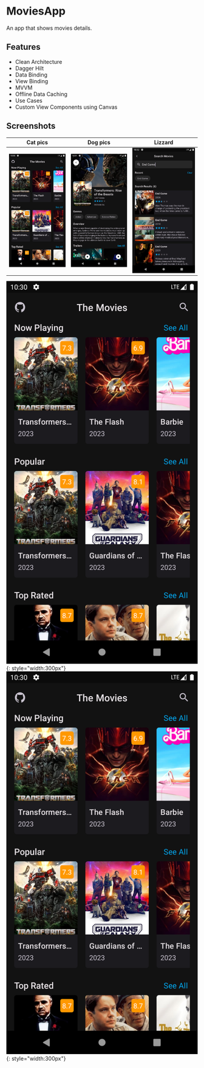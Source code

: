 # MoviesApp
 An app that shows movies details.

## Features
- Clean Architecture
- Dagger Hilt
- Data Binding
- View Binding
- MVVM
- Offline Data Caching
- Use Cases
- Custom View Components using Canvas

## Screenshots
| Cat pics                                                                              | Dog pics                                                                              | Lizzard                                                                                 |
|---------------------------------------------------------------------------------------|---------------------------------------------------------------------------------------|-----------------------------------------------------------------------------------------|
| ![cat](https://github.com/Kyawkk/MoviesApp/blob/master/screenshoots/one.png?raw=true) | ![cat](https://github.com/Kyawkk/MoviesApp/blob/master/screenshoots/two.png?raw=true) | ![cat](https://github.com/Kyawkk/MoviesApp/blob/master/screenshoots/three.png?raw=true) |

![Image 1](https://github.com/Kyawkk/MoviesApp/blob/master/screenshoots/Screenshot_20230721_223050.png?raw=true){: style="width:300px"}
![Image 1](https://github.com/Kyawkk/MoviesApp/blob/master/screenshoots/Screenshot_20230721_223050.png?raw=true){: style="width:300px"}
